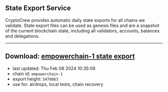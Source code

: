 ## State Export Service
CryptoCrew provides automatic daily state exports for all chains we validate. State export files can be used as genesis files and are a snapshot of the current blockchain state, including all validators, accounts, balances and delegations.

---
**Download: [empowerchain-1 state export](https://dl.ccvalidators.com/SERVICE/empowerchain/empowerchain-1_export_3470863.json)**
---

- last updated: Thu Feb 08 2024 10:35:08
- chain id: `empowerchain-1`
- export height: `3470863`
- use for: airdrops, local tests, chain recovery
